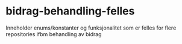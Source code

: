 # bidrag-behandling-felles
Inneholder enums/konstanter og funksjonalitet som er felles for flere repositories ifbm behandling av bidrag
